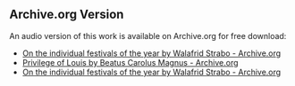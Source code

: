 ## Archive.org Version

An audio version of this work is available on Archive.org for free download:

* [On the individual festivals of the year by Walafrid Strabo - Archive.org](https://archive.org/details/on-the-individual-festivals-of-the-year)
* [Privilege of Louis by Beatus Carolus Magnus - Archive.org](https://archive.org/details/privilege-of-louis)
* [On the individual festivals of the year by Walafrid Strabo - Archive.org](https://archive.org/details/on-the-individual-festivals-of-the-year)
